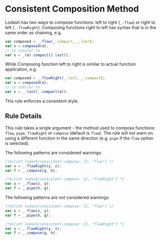 # Consistent Composition Method

Lodash has two ways to compose functions: left to right (`_.flow`) or right to left (`_.flowRight`).
Composing functions right to left has syntax that is in the same order as chaining, e.g.
```js
var composed = _.flow(_.compact, _.last);
var x = composed(a);
// is similar to
var x = _(a).compact().last();
```

While Composing function left to right is similar to actual function application, e.g.
```js
var composed = _.flowRight(_.last, _.compact);
var x = composed(a);
// is similar to
var x = _.last(_.compact(a));
```

This rule enforces a consistent style.

## Rule Details

This rule takes a single argument - the method used to compose functions: `flow`, `pipe`, `flowRight` or `compose` (default is `flow`).
The rule will not warn on using a different function in the same direction (e.g. `pipe` if the `flow` option is selected).

The following patterns are considered warnings:

```js
/*eslint lodash/consistent-compose: [2, "flow"] */
var x = _.flowRight(y, z);
var f = _.compose(g, h);

/*eslint lodash/consistent-compose: [2, "flowRight"] */
var x = _.flow(z, y);
var f = _.pipe(h, g);
```

The following patterns are not considered warnings:

```js
/*eslint lodash/consistent-compose: [2, "flow"] */
var x = _.flow(z, y);
var f = _.pipe(h, g);

/*eslint lodash/consistent-compose: [2, "flowRight"] */
var x = _.flowRight(y, z);
var f = _.compose(g, h);
```
